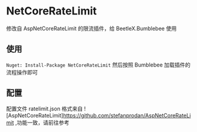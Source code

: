 # NetCoreRateLimit
修改自 AspNetCoreRateLimit 的限流插件，给 BeetleX.Bumblebee 使用

## 使用
`Nuget: Install-Package NetCoreRateLimit`
然后按照 Bumblebee 加载插件的流程操作即可
## 配置
配置文件 ratelimit.json 格式来自 ![AspNetCoreRateLimit]https://github.com/stefanprodan/AspNetCoreRateLimit ,功能一致，请前往参考
